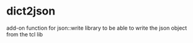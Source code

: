 # dict2json
add-on function for json::write library to be able to write the json object from the tcl lib

